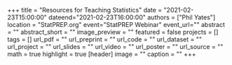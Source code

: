 +++ title = "Resources for Teaching Statistics" date = "2021-02-23T15:00:00" dateend="2021-02-23T16:00:00" authors = ["Phil Yates"] location = "StatPREP.org" event="StatPREP Webinar" event_url="" abstract = "" abstract_short = "" image_preview = "" featured = false projects = [] tags = [] url_pdf = "" url_preprint = "" url_code = "" url_dataset = "" url_project = "" url_slides = "" url_video = "" url_poster = "" url_source = "" math = true highlight = true [header] image = "" caption = "" +++
